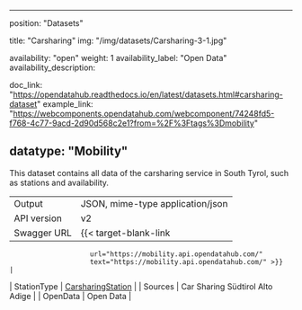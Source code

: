 

---
position: "Datasets"

title: "Carsharing"
img: "/img/datasets/Carsharing-3-1.jpg"

availability: "open"
weight: 1
availability_label: "Open Data"
availability_description: 

doc_link: "https://opendatahub.readthedocs.io/en/latest/datasets.html#carsharing-dataset"
example_link: "https://webcomponents.opendatahub.com/webcomponent/74248fd5-f768-4c77-9acd-2d90d568c2e1?from=%2F%3Ftags%3Dmobility"

datatype: "Mobility"
---

This dataset contains all data of the carsharing service in South Tyrol, such as stations and availability.

|             |                                                                                       |
| :---------- | ------------------------------------------------------------------------------------- |
| Output      | JSON, mime-type application/json                                                      |
| API version | v2                                                                                    |
| Swagger URL | {{< target-blank-link
                        url="https://mobility.api.opendatahub.com/"
                        text="https://mobility.api.opendatahub.com/" >}}                                              |
| StationType | [CarsharingStation](https://mobility.api.opendatahub.com/v2/flat/CarsharingStation) |
| Sources     | Car Sharing Südtirol Alto Adige                                                       |
| OpenData    | Open Data                                                                             |
